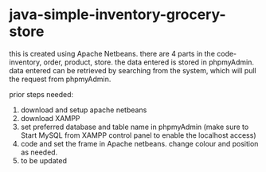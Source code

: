 # java-simple-inventory-grocery-store

this is created using Apache Netbeans. there are 4 parts in the code-inventory, order, product, store.
the data entered is stored in phpmyAdmin.
data entered can be retrieved by searching from the system, which will pull the request from phpmyAdmin.

prior steps needed:
1. download and setup apache netbeans
2. download XAMPP
3. set preferred database and table name in phpmyAdmin (make sure to Start MySQL from XAMPP control panel to enable the localhost access)
4. code and set the frame in Apache netbeans. change colour and position as needed.
5. to be updated
